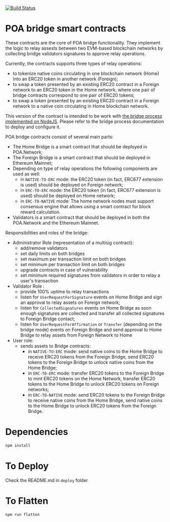 [![Build Status](https://travis-ci.org/poanetwork/poa-parity-bridge-contracts.svg?branch=master)](https://travis-ci.org/poanetwork/poa-parity-bridge-contracts)

# POA bridge smart contracts
These contracts are the core of POA bridge functionality. They implement the logic to relay assests between
two EVM-based blockchain networks by collecting bridge validators signatures to approve relay operations.

Currently, the contracts supports three types of relay operations:
* to tokenize native coins circulating in one blockchain network (Home) into an ERC20 token in another network (Foreign);
* to swap a token presented by an existing ERC20 contract in a Foreign network to an ERC20 token in the Home network, where one pair of bridge contracts correspond to one pair of ERC20 tokens;
* to swap a token presented by an existing ERC20 contract in a Foreign network to a native coin circulating in Home blockchain network. 

This version of the contract is intended to be work with [the bridge process implemented on NodeJS](https://github.com/poanetwork/bridge-nodejs).
Please refer to the bridge process documentation to deploy and configure it.

POA bridge contracts consist of several main parts:
* The Home Bridge is a smart contract that should be deployed in POA.Network;
* The Foreign Bridge is a smart contract that should be deployed in Ethereum Mainnet;
* Depending on type of relay operations the following components are used as well:
  * in `NATIVE-TO-ERC` mode: the ERC20 token (in fact, ERC677 extension is used) should be deployed on Foreign network;
  * in `ERC-TO-ERC` mode: the ERC20 token (in fact, ERC677 extension is used) should be deployed on Home network;
  * in `ERC-TO-NATIVE` mode: The home network nodes must support consensus engine that allows using a smart contract for block reward calculation.
* Validators is a smart contract that should be deployed in both the POA.Network and the Ethereum Mainnet.

Responsibilities and roles of the bridge:
- Administrator Role (representation of a multisig contract):
  - add/remove validators
  - set daily limits on both bridges
  - set maximum per transaction limit on both bridges
  - set minimum per transaction limit on both bridges
  - upgrade contracts in case of vulnerability
  - set minimum required signatures from validators in order to relay a user's transaction
- Validator Role :
  - provide 100% uptime to relay transactions
  - listen for `UserRequestForSignature` events on Home Bridge and sign an approval to relay assets on Foreign network;
  - listen for `CollectedSignatures` events on Home Bridge as soon enough signatures are collected and transfer all collected signatures to Foreign Bridge contact;
  - listen for `UserRequestForAffirmation` or `Transfer` (depending on the bridge mode) events on Foreign Bridge and send approval to Home Bridge to relay assets from Foreign Network to Home
- User role:
  - sends assets to Bridge contracts:
    - in `NATIVE-TO-ERC` mode: send native coins to the Home Bridge to receive ERC20 tokens from the Foreign Bridge, send ERC20 tokens to the Foreign Bridge to unlock native coins from the Home Bridge;
    - in `ERC-TO-ERC` mode: transfer ERC20 tokens to the Foreign Bridge to mint ERC20 tokens on the Home Network, transfer ERC20 tokens to the Home Bridge to unlock ERC20 tokens on Foreign networks; 
    - in `ERC-TO-NATIVE` mode: send ERC20 tokens to the Foreign Bridge to receive native coins from the Home Bridge, send native coins to the Home Bridge to unlock ERC20 tokens from the Foreign Bridge.

# Dependencies
```bash
npm install
```

# To Deploy
Check the README.md in `deploy` folder

# To Flatten
```bash
npm run flatten
```
